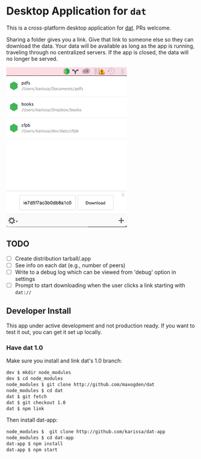 # Desktop Application for `dat`

This is a cross-platform desktop application for [dat](http://dat-data.com). PRs welcome.

Sharing a folder gives you a link. Give that link to someone else so they can download the data. Your data will be available as long as the app is running, traveling through no centralized servers. If the app is closed, the data will no longer be served.

![open](images/download.png)

## TODO

- [ ] Create distribution tarball/.app
- [ ] See info on each dat (e.g., number of peers)
- [ ] Write to a debug log which can be viewed from 'debug' option in settings
- [ ] Prompt to start downloading when the user clicks a link starting with `dat://`

## Developer Install

This app under active development and not production ready. If you want to test it out, you can get it set up locally.

### Have dat 1.0

Make sure you install and link dat's 1.0 branch:

```
dev $ mkdir node_modules
dev $ cd node_modules
node_modules $ git clone http://github.com/maxogden/dat
node_modules $ cd dat
dat $ git fetch
dat $ git checkout 1.0
dat $ npm link
```

Then install dat-app:

```
node_modules $  git clone http://github.com/karissa/dat-app
node_modules $ cd dat-app
dat-app $ npm install
dat-app $ npm start
```
